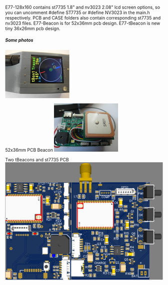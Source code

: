 E77-128x160 contains st7735 1.8" and nv3023 2.08" lcd screen options, 
so you can uncomment #define ST7735 or #define NV3023 in the main.h respectively.
PCB and CASE folders also contain corresponding st7735 and nv3023 files.
E77-Beacon is for 52x36mm pcb design.
E77-tBeacon is new tiny 36x26mm pcb design.

##### Some photos
![module photo](Photos/module.jpg)

52x36mm PCB Beacon
![beacon photo](Photos/beacon.jpg)

Two tBeacons and st7735 PCB
![beacon photo](Photos/pcb.png)